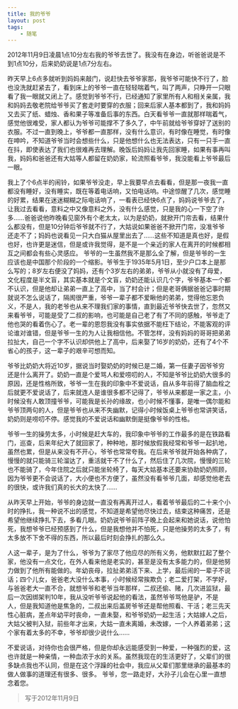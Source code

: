 ```yaml
--- 
title: 我的爷爷
layout: post
tags: 
    - 随笔
---
```



2012年11月9日凌晨1点10分左右我的爷爷去世了。我没有在身边，听爸爸说是不到1点10分，后来奶奶说是1点7分左右。

昨天早上6点多就听到妈妈来敲门，说赶快去爷爷家那，我爷爷可能快不行了，脸也没洗就赶紧去了，看到床上的爷爷一直在轻轻喘着气，叫了两声，只睁开一只眼看了我一眼就又闭上了。感觉到爷爷不行，已经通知了家里所有人和相关亲属，我和妈妈去敬老院给爷爷买了套走时要穿的衣服；回来后家人基本都到了，我和妈妈又去买了纸、蜡烛、香和果子等准备后事的东西。白天看爷爷一直就那样喘着气，感觉他很难受，家人都认为爷爷可能撑不了多久了，中午前就给爷爷穿好了送别的衣服。不过一直到晚上，爷爷都一直那样，没有什么意识，有时像在睡觉，有时像在呻吟，不知道爷爷当时会想些什么，只是他想什么也无法表达，只有一只手一直在抖，即使表达了我们也很难再去理解。晚饭后妈妈让我先回家睡，如果有事再叫我，妈妈和爸爸还有大姑等人都留在奶奶家，轮流照看爷爷，我没能看上爷爷最后一眼。

我上了个6点半的闹铃，如果爷爷没走，早上我要早点去看看，但是那一夜我一直都没有睡好，没有睡实，既在等着电话响，又怕电话响。中途惊醒了几次，感觉睡的好累，结果在迷迷糊糊之际电话响了，一看表已经快6点了，妈妈说爷爷去了，让我过去看看，意料之中又像意料之外，没有什么感觉，只是我的心一下空了许多……爸爸说他昨晚看见窗外有个老太太，以为是奶奶，就掀开门帘去看，结果什么都没有，但是10分钟后爷爷就不行了，大姑说如果爸爸不掀开门帘，没准爷爷还走不了；妈妈也说看见一只大白猫从屋里出去了……这些不知道是真也好，是假也好，也许更是迷信，但是或许我觉得，是不是一个亲近的家人在离开的时候都相互之间都会有些心灵感应。
爷爷的一生虽然我不是那么全了解，但是爷爷的一生应该也是中国那个阶段的一个缩影。爷爷生于1935年5月1日，至少户口本上是那么写的；8岁左右便没了妈妈，还有个3岁左右的弟弟，爷爷从小就没有了母爱，文化程度是半文盲，其实基本就是个文盲，奶奶还能认识几个字，爷爷基本一个都不认识，但是他却让弟弟一直上了高中，当了村会计；但是老哥俩据爸爸记事时期就说不怎么说话了，隔阂很严重，爷爷一辈子都不爱瞅他的弟弟，觉得他忘恩负义，不是人，我的老爷也从来不理我们家的事情，直到最近爷爷快去世了，忽然又来看爷爷，可能是受了二叔的影响，也可能是自己老了有了不同的感触，爷爷走了他也哭的看着伤心了。老一辈的恩怨我没有事实依据不能枉下结论，不能客观的评论谁对谁错，但是爷爷一生的为人让我相信他。不管怎样，没有妈妈的哥哥把弟弟拉扯大，自己一个字不认识却供他上了高中，后来娶了16岁的奶奶，还有了4个不省心的孩子，这一辈子的艰辛可想而知。

爷爷比奶奶大将近10岁，据说当时娶奶奶的时候已是二婚，第一任妻子因爷爷穷还是什么离开了。奶奶一直是个爱骂人和爱唠叨的人，不知是爷爷比奶奶大很多的原因，还是性格所致，爷爷一生在我的印象中不爱说话，自从多年前得了脑血栓之后就更不爱说话了，后来就连人是谁很多都不记得了，爷爷从来都是一家之主，小时候没有人敢顶撞爷爷，可能我是长孙的缘故，也小时候不懂事，是唯一偶尔能和爷爷顶两句的人，但是爷爷也从来不失幽默，记得小时候饭桌上爷爷也常讲笑话，奶奶则是唠叨不停。感觉我的不爱说话和幽默倒是挺像爷爷的性格。

爷爷一生的操劳太多，小时候是赶大车的，我印象中爷爷的工作最多的是在铁路看门，巡查，后来年纪大了就回家了，种种地，那时候放假我经常和爷爷一起扒地，虽然也累，但是从来没有不开心，爷爷也常常夸我。在后来爷爷就开始各种病了，慢慢的就只能骑三轮溜达了，重活就干不了什么了，然后住了几次院，慢慢的三轮也不能骑了，今年住院之后就只能坐轮椅了，每天大姑基本还要来协助奶奶照顾，因为爷爷更不会说话了，大小便也不方便了，虽然没有看爷爷几面，却感觉他老去的很快，或许我们真的长大的太快了……

从昨天早上开始，爷爷的身边就一直没有再离开过人，看着爷爷最后的二十来个小时的挣扎，我一种说不出的感觉，不知道是希望他尽快过去，结束这种痛苦，还是希望他继续挣扎下去，多看几眼。奶奶说爷爷前阵子晚上会起来和她说话，说他怕死，我想爷爷已经预感到了什么，但是我想他并不怕死，只是他操劳的太多了，有太多放不下舍不得的东西，所以最后时刻会挣扎的那么久。

人这一辈子，是为了什么，爷爷为了家尽了他应尽的所有义务，他默默扛起了整个家，他没有一点文化，在外人看来他是老实的，甚至是没有太多能力的，但是他努力做到了他所有能做的。年幼丧母，拉扯弟弟活下来、上学，最后闹的一辈子不说话；四个儿女，爸爸老大没什么本事，小时候经常挨欺负；老二爱打架，不学好，与爸爸老大一直不合，就想爷爷和老爷当年那样，二叔还偷、赌，几次进监狱，最后一次因绑架判10年，我从没听爷爷说起他的看法，虽然爷爷骂他是驴，不是人，但是我知道他是焦急的，二叔出来后盖房爷爷还是帮他照看、干活；老三先天性心脏病，差点年幼平时丧命，一直未娶，和爷爷奶奶一起生活；大姑嫁人之后，大姑父被判入狱，前些年才出来，大姑一直未离婚，未改嫁，一个人养着弟弟；这个家有着太多的不幸，爷爷却很少说什么……

不爱说话，对待你也会很严格，但是你却永远能感受到一种爱，一种强烈的爱，这也许就是一种亲情，一种血浓于水的关系。虽然我现在的生活更好了，父辈们的很多缺点我也不认同，但是在这个浮躁的社会中，我应从父辈们那里继承的最基本的做人做事的道理还有很多、很多。
爷爷，您一路走好，大孙子儿会在心里一直想念着您。

>写于2012年11月9日
